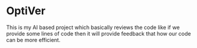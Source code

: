 # OptiVer
This is my AI based project which basically reviews the code like if we provide some lines of code then it will provide feedback that how our code can be more efficient.
